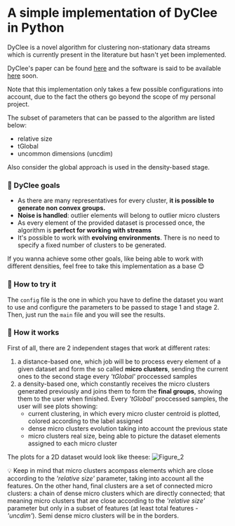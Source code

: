 # A simple implementation of DyClee in Python

DyClee is a novel algorithm for clustering non-stationary data streams which is currently present in the literature but hasn't yet been implemented.

DyClee's paper can be found [here](https://www.sciencedirect.com/science/article/abs/pii/S0031320319301992) and the software is said to be available [here](https://homepages.laas.fr/louise/drupal/node/36) soon.

Note that this implementation only takes a few possible configurations into account, due to the fact the others go beyond the scope of my personal project.

The subset of parameters that can be passed to the algorithm are listed below:
* relative size
* tGlobal
* uncommon dimensions (uncdim)

Also consider the global approach is used in the density-based stage. 


### :small_orange_diamond: DyClee goals
* As there are many representatives for every cluster, **it is possible to generate non convex groups.** 
* **Noise is handled**: outlier elements will belong to outlier micro clusters
* As every element of the provided dataset is processed once, the algorithm is **perfect for working with streams**
* It's possible to work with **evolving environments**. There is no need to specify a fixed number of clusters to be generated. 

If you wanna achieve some other goals, like being able to work with different densities, feel free to take this implementation as a base :blush:


### :small_orange_diamond: How to try it
The `config` file is the one in which you have to define the dataset you want to use and configure the parameters to be passed to stage 1 and stage 2. Then, just run the `main` file and you will see the results. 


### :small_orange_diamond: How it works
First of all, there are 2 independent stages that work at different rates:
1. a distance-based one, which job will be to process every element of a given dataset and form the so called __micro clusters__, sending the current ones to the second stage every *'tGlobal'* proccessed samples
2. a density-based one, which constantly receives the micro clusters generated previously and joins them to form the __final groups__, showing them to the user when finished. Every *'tGlobal'* proccessed samples, the user will see plots showing:
    * current clustering, in which every micro cluster centroid is plotted, colored according to the label assigned
    * dense micro clusters evolution taking into account the previous state
    * micro clusters real size, being able to picture the dataset elements assigned to each micro cluster
    
The plots for a 2D dataset would look like theese:
![Figure_2](https://user-images.githubusercontent.com/26676136/67420367-de07b700-f5a4-11e9-8fa5-05adb6e1c96a.png)

:bulb: Keep in mind that micro clusters acompass elements which are close according to the *'relative size'* parameter, taking into account all the features. On the other hand, final clusters are a set of connected micro clusters: a chain of dense micro clusters which are directly connected; that meaning micro clusters that are close according to the *'relative size'* parameter but only in a subset of features (at least total features - *'uncdim'*). Semi dense micro clusters will be in the borders.






